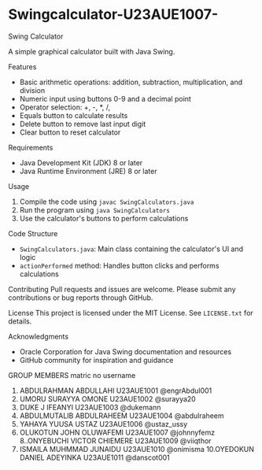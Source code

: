 # Swingcalculator-U23AUE1007-

Swing Calculator

A simple graphical calculator built with Java Swing.

Features
- Basic arithmetic operations: addition, subtraction, multiplication, and division
- Numeric input using buttons 0-9 and a decimal point
- Operator selection: +, -, *, /, 
- Equals button to calculate results
- Delete button to remove last input digit
- Clear button to reset calculator

Requirements
- Java Development Kit (JDK) 8 or later
- Java Runtime Environment (JRE) 8 or later

Usage
1. Compile the code using `javac SwingCalculators.java`
2. Run the program using `java SwingCalculators`
3. Use the calculator's buttons to perform calculations

Code Structure
- `SwingCalculators.java`: Main class containing the calculator's UI and logic
- `actionPerformed` method: Handles button clicks and performs calculations

Contributing
Pull requests and issues are welcome. Please submit any contributions or bug reports through GitHub.

License
This project is licensed under the MIT License. See `LICENSE.txt` for details.

Acknowledgments
- Oracle Corporation for Java Swing documentation and resources
- GitHub community for inspiration and guidance

GROUP MEMBERS			matric no	username
1. ABDULRAHMAN ABDULLAHI	U23AUE1001	@engrAbdul001
2. UMORU  SURAYYA OMONE		U23AUE1002	@surayya20
3. DUKE  J  IFEANYI		U23AUE1003	@dukemann
4. ABDULMUTALIB ABDULRAHEEM	U23AUE1004	@abdulraheem
6. YAHAYA  YUUSA  USTAZ		U23AUE1006	@ustaz_ussy	
7. OLUKOTUN JOHN OLUWAFEMI	U23AUE1007	@johnnyfemz
8..ONYEBUCHI VICTOR CHIEMERE	U23AUE1009	@viiqthor
9. ISMAILA  MUHMMAD JUNAIDU	U23AUE1010	@onimisma
10.OYEDOKUN DANIEL ADEYINKA	U23AUE1011	@danscot001
